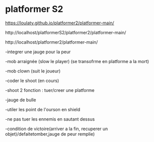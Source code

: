 # platformer S2

https://loulaty.github.io/platformer2/platformer-main/

http://localhost/platformerS2/platformer2/platformer-main/

http://localhost/platformer2/platformer-main/




-integrer une jauge pour la peur 

-mob arraignée (slow le player) (se transofrme en platforme a la mort)

-mob clown (suit le joueur)

-coder le shoot (en cours)

-shoot 2 fonction : tuer/creer une platforme

-jauge de bulle

-utiler les point de l'ourson en shield

-ne pas tuer les ennemis en sautant dessus

-condition de victoire(arriver a la fin, recuperer un objet)/defaitetomber,jauge de peur remplie)
